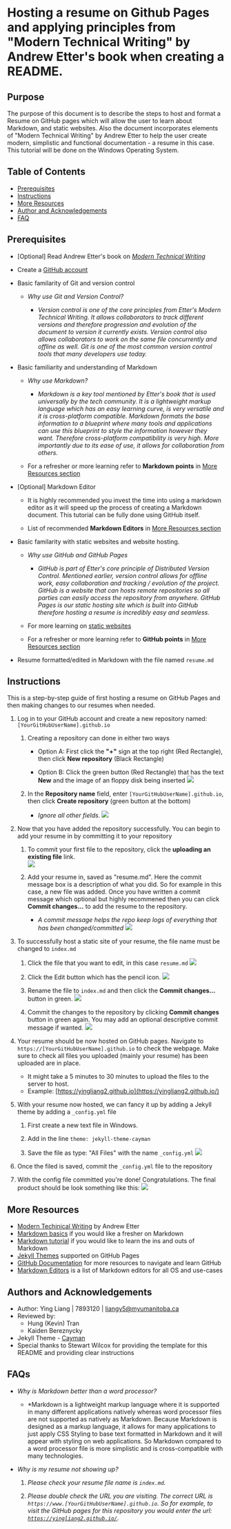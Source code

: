 # Hosting a resume on Github Pages and applying principles from "Modern Technical Writing" by Andrew Etter's book when creating a README.

## Purpose
The purpose of this document is to describe the steps to host and format a Resume on GitHub pages which will allow the user to learn about Markdown, and static websites. Also the document incorporates elements of "Modern Technical Writing" by Andrew Etter to help the user create modern, simplistic and functional documentation - a resume in this case. This tutorial will be done on the Windows Operating System.

## Table of Contents
* [Prerequisites](#Prerequisites)
* [Instructions](#instructions)
* [More Resources](#more-resources)
* [Author and Acknowledgements](#authors-and-acknowledgements)
* [FAQ](#faqs)

## Prerequisites

* [Optional] Read Andrew Etter's book on [*Modern Technical Writing*](#more-resources)

* Create a [GitHub account](https://docs.github.com/en/get-started/start-your-journey/creating-an-account-on-github)

* Basic familarity of Git and version control

  * *Why use Git and Version Control?*

    * *Version control is one of the core principles from Etter's *Modern Technical Writing*. It allows collaborators to track different versions and therefore progression and evolution of the document to version it currently exists. Version control also allows collaborators to work on the same file concurrently and offline as well. Git is one of the most common version control tools that many developers use today.*

* Basic familiarity and understanding of Markdown
    
  * *Why use Markdown?*

    * *Markdown is a key tool mentioned by Etter's book that is used universally by the tech community. It is a lightweight markup language which has an easy learning curve, is very versatile and it is cross-platform compatible. Markdown formats the base information to a blueprint where many tools and applications can use this blueprint to style the information however they want. Therefore cross-platform compatibility is very high. More importantly due to its ease of use, it allows for collaboration from others.* 

  * For a refresher or more learning refer to **Markdown points** in [More Resources section](#more-resources)

* [Optional] Markdown Editor 

  * It is highly recommended you invest the time into using a markdown editor as it will speed up the process of creating a Markdown document. This tutorial can be fully done using GitHub itself.

  * List of recommended **Markdown Editors** in [More Resources section](#more-resources)

* Basic familarity with static websites and website hosting.

  * *Why use GitHub and GitHub Pages*

    * *GitHub is part of Etter's core principle of Distributed Version Control. Mentioned earlier, version control allows for offline work, easy collaboration and tracking / evolution of the project. GitHub is a website that can hosts remote repositories so all parties can easily access the repository from anywhere. GitHub Pages is our static hosting site which is built into GitHub therefore hosting a resume is incredibly easy and seamless.*

  * For more learning on [static websites](https://www.wix.com/blog/static-vs-dynamic-website)

  * For a refresher or more learning refer to **GitHub points** in [More Resources section](#more-resources)

* Resume formatted/edited in Markdown with the file named `resume.md`

## Instructions
This is a step-by-step guide of first hosting a resume on GitHub Pages and then making changes to our resumes when needed.
  
1. Log in to your GitHub account and create a new repository named: `[YourGitHubUserName].github.io`

   1. Creating a repository can done in either two ways
   
      * Option A: First click the **"+"** sign at the top right (Red Rectangle), then click **New repository** (Black Rectangle)
         
      * Option B: Click the green button (Red Rectangle) that has the text **New** and the image of an floppy disk being inserted 
       ![](images/Creating_New_Repo_Cropped.png)

    2. In the **Repository name** field, enter `[YourGitHubUserName].github.io`, then click **Create repository** (green button at the bottom)
       * *Ignore all other fields.*
        ![](images/Naming_Repo_Cropped.png)

2. Now that you have added the repository successfully. You can begin to add your resume in by committing it to your repository
   
   1. To commit your first file to the repository, click the **uploading an existing file** link.  
      ![](images/Uploading_First_File_Cropped.png)

   2. Add your resume in, saved as "resume.md". Here the commit message box is a description of what you did. So for example in this case, a new file was added. Once you have written a commit message which optional but highly recommened then you can click **Commit changes...** to add the resume to the repository.
      * *A commit message helps the repo keep logs of everything that has been changed/committed*
      ![](images/Adding_Files_Cropped.png)

3. To successfully host a static site of your resume, the file name must be changed to `index.md`
    
    1. Click the file that you want to edit, in this case `resume.md`
      ![](images/Edit_Resume_Name_1_Cropped.png)

    2. Click the Edit button which has the pencil icon.
      ![](images/Click_Edit_Icon_Cropped.png)
  
    3. Rename the file to `index.md` and then click the **Commit changes...** button in green.
      ![](images/Change_Name_To_IndexMD.png)

    4. Commit the changes to the repository by clicking **Commit changes** button in green again. You may add an optional descriptive commit message if wanted.
      ![](images/Commit_Rename.png)

4. Your resume should be now hosted on GitHub pages. Navigate to `https://[YourGitHubUserName].github.io` to check the webpage. Make sure to check all files you uploaded (mainly your resume) has been uploaded are in place.
   * It might take a 5 minutes to 30 minutes to upload the files to the server to host.
   * Example: [https://yingliang2.github.io](https://yingliang2.github.io/)

5. With your resume now hosted, we can fancy it up by adding a Jekyll theme by adding a `_config.yml` file

    1. First create a new text file in Windows.

    2. Add in the line `theme: jekyll-theme-cayman`

    3. Save the file as type: "All Files" with the name `_config.yml`
      ![](images/SaveAs_yml.png)

6. Once the filed is saved, commit the `_config.yml` file to the repository

7. With the config file committed you're done! Congratulations. The final product should be look something like this: 
   ![](images/Animated_Resume_Scrolling.gif)

## More Resources

* [Modern Techinical Writing](https://www.amazon.ca/Modern-Technical-Writing-Introduction-Documentation-ebook/dp/B01A2QL9SS) by Andrew Etter 
* [Markdown basics](https://www.markdownguide.org/basic-syntax/) if you would like a fresher on Markdown
* [Markdown tutorial](https://www.markdowntutorial.com/) if you would like to learn the ins and outs of Markdown
* [Jekyll Themes](https://pages.github.com/themes/) supported on GitHub Pages
* [GitHub Documentation](https://docs.github.com/en/get-started/start-your-journey/hello-world) for more resources to navigate and learn GitHub 
* [Markdown Editors](https://github.com/mundimark/awesome-markdown-editors) is a list of Markdown editors for all OS and use-cases

## Authors and Acknowledgements

* Author: Ying Liang | 7893120 | [liangy5@myumanitoba.ca](mailto:liangy5@myumanitoba.ca)
* Reviewed by:
  * Hung (Kevin) Tran
  * Kaiden Bereznycky 
* Jekyll Theme - [Cayman](https://github.com/pages-themes/cayman)
* Special thanks to Stewart Wilcox for providing the template for this README and providing clear instructions 

## FAQs

* *Why is Markdown better than a word processor?*

  * *Markdown is a lightweight markup language where it is supported in many different applications natively whereas word processor files are not supported as natively as Markdown. Because Markdown is designed as a markup language, it allows for many applications to just apply CSS Styling to base text formatted in Markdown and it will appear with styling on web applications. So Markdown compared to a word processor file is more simplistic and is cross-compatible with many technologies.

* *Why is my resume not showing up?*

  1. *Please check your resume file name is `index.md`.*

  2. *Please double check the URL you are visiting. The correct URL is `https://www.[YourGitHubUserName].github.io`. So for example, to visit the GitHub pages for this repository you would enter the url: [`https://yingliang2.github.io/`](https://yingliang2.github.io/).*